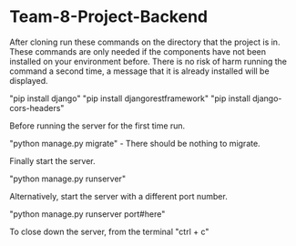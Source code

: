 # Team-8-Project-Backend

After cloning run these commands on the directory that the project is in.
These commands are only needed if the components have not been installed on your environment before.
There is no risk of harm running the command a second time, a message that it is already installed will be displayed.

"pip install django"
"pip install djangorestframework"
"pip install django-cors-headers"

Before running the server for the first time run.

"python manage.py migrate" - There should be nothing to migrate.

Finally start the server.

"python manage.py runserver"

Alternatively, start the server with a different port number.

"python manage.py runserver port#here"

To close down the server, from the terminal "ctrl + c"
